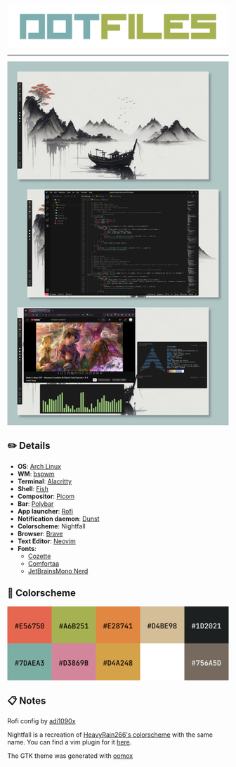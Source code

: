 ![Logo](dotfiles-logo.png)

---

![Screenshots](screenshots.png)

## :pencil2: Details

- **OS**: [Arch Linux](https://archlinux.org/)
- **WM**: [bspwm](https://github.com/baskerville/bspwm)
- **Terminal**: [Alacritty](https://alacritty.org/)
- **Shell**: [Fish](https://fishshell.com/)
- **Compositor**: [Picom](https://github.com/jonaburg/picom)
- **Bar**: [Polybar](https://polybar.github.io/)
- **App launcher**: [Rofi](https://github.com/davatorium/rofi)
- **Notification daemon**: [Dunst](https://github.com/dunst-project/dunst)
- **Colorscheme**: Nightfall
- **Browser**: [Brave](https://brave.com/)
- **Text Editor**: [Neovim](https://neovim.io/)
- **Fonts**:
  - [Cozette](https://github.com/slavfox/Cozette)
  - [Comfortaa](https://fonts.google.com/specimen/Comfortaa)
  - [JetBrainsMono Nerd](https://www.nerdfonts.com/font-downloads)

## :art: Colorscheme

![Colorscheme](colorscheme.png)

## :clipboard: Notes

Rofi config by [adi1090x](https://github.com/adi1090x/rofi)

Nightfall is a recreation of [HeavyRain266's colorscheme](https://www.reddit.com/r/unixporn/comments/n9alr9/awesome_working_on_rosequartz_compositor_birthday/) with the same name. You can find a vim plugin for it [here](https://github.com/Aoutnheub/nightfall.vim).

The GTK theme was generated with [oomox](https://github.com/themix-project/oomox)
